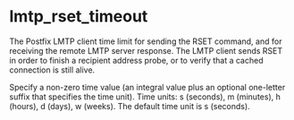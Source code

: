 # lmtp_rset_timeout 

 The Postfix LMTP client time limit for sending the RSET command,
and for receiving the remote LMTP server response. The LMTP client
sends RSET in
order to finish a recipient address probe, or to verify that a
cached connection is still alive.  

 Specify a non-zero time value (an integral value plus an optional
one-letter suffix that specifies the time unit).  Time units: s
(seconds), m (minutes), h (hours), d (days), w (weeks).
The default time unit is s (seconds).  


